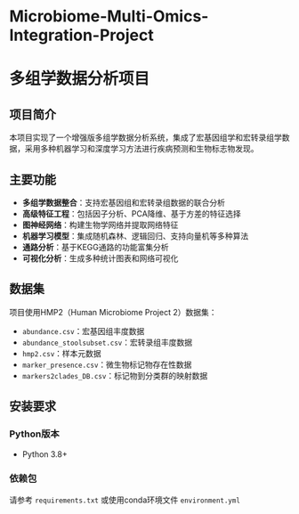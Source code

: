 # Microbiome-Multi-Omics-Integration-Project
# 多组学数据分析项目

## 项目简介

本项目实现了一个增强版多组学数据分析系统，集成了宏基因组学和宏转录组学数据，采用多种机器学习和深度学习方法进行疾病预测和生物标志物发现。

## 主要功能

- **多组学数据整合**：支持宏基因组和宏转录组数据的联合分析
- **高级特征工程**：包括因子分析、PCA降维、基于方差的特征选择
- **图神经网络**：构建生物学网络并提取网络特征
- **机器学习模型**：集成随机森林、逻辑回归、支持向量机等多种算法
- **通路分析**：基于KEGG通路的功能富集分析
- **可视化分析**：生成多种统计图表和网络可视化

## 数据集

项目使用HMP2（Human Microbiome Project 2）数据集：
- `abundance.csv`：宏基因组丰度数据
- `abundance_stoolsubset.csv`：宏转录组丰度数据
- `hmp2.csv`：样本元数据
- `marker_presence.csv`：微生物标记物存在性数据
- `markers2clades_DB.csv`：标记物到分类群的映射数据

## 安装要求

### Python版本
- Python 3.8+

### 依赖包
请参考 `requirements.txt` 或使用conda环境文件 `environment.yml`
